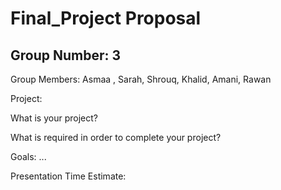 
# Final_Project Proposal


## Group Number: 3

Group Members:
Asmaa ,
Sarah,
Shrouq,
Khalid,
Amani,
Rawan


Project:

What is your project?


What is required in order to complete your project?


Goals:
...

Presentation Time Estimate:
